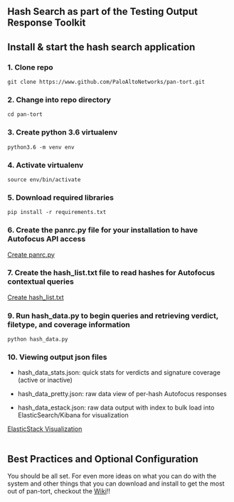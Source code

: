 ## Hash Search as part of the Testing Output Response Toolkit


## Install & start the hash search application
### 1. Clone repo
```git clone https://www.github.com/PaloAltoNetworks/pan-tort.git```
<br/>
### 2. Change into repo directory
```cd pan-tort```
<br/>
### 3. Create python 3.6 virtualenv
```python3.6 -m venv env```
<br/>
### 4. Activate virtualenv
```source env/bin/activate```
<br/>
### 5. Download required libraries
```pip install -r requirements.txt```
<br/>
### 6. Create the panrc.py file for your installation to have Autofocus API access
[Create panrc.py](https://github.com/PaloAltoNetworks/pan-tort/wiki/panrc)
<br/>
### 7. Create the hash_list.txt file to read hashes for Autofocus contextual queries
[Create hash_list.txt](https://github.com/PaloAltoNetworks/pan-tort/wiki/hash_list)
<br/>
### 9. Run hash_data.py to begin queries and retrieving verdict, filetype, and coverage information
```python hash_data.py```
<br/>
### 10. Viewing output json files
* hash_data_stats.json:  quick stats for verdicts and signature coverage (active or inactive)

* hash_data_pretty.json:  raw data view of per-hash Autofocus responses

* hash_data_estack.json:  raw data output with index to bulk load into ElasticSearch/Kibana for visualization

[ElasticStack Visualization](https://github.com/PaloAltoNetworks/pan-tort/wiki/elasticStack)
<br/><br/>
## Best Practices and Optional Configuration
You should be all set.  For even more ideas on what you can do with the system and other things that you can download and install to get the most out of pan-tort, checkout the [Wiki](https://github.com/PaloAltoNetworks/pan-tort/wiki/overview)!!